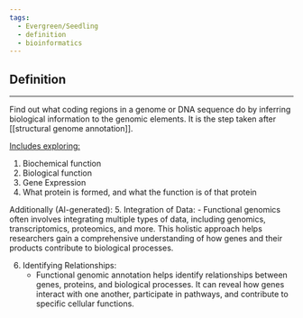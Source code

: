 ```yaml
---
tags:
  - Evergreen/Seedling
  - definition
  - bioinformatics
---
```


## Definition
___
Find out what coding regions in a genome or DNA sequence do by inferring biological information to the genomic elements. It is the step taken after [[structural genome annotation]].

<u>Includes exploring:</u>
1. Biochemical function
2. Biological function
3. Gene Expression 
4. What protein is formed, and what the function is of that protein

Additionally (AI-generated):
5. Integration of Data:
	- Functional genomics often involves integrating multiple types of data, including genomics, transcriptomics, proteomics, and more. This holistic approach helps researchers gain a comprehensive understanding of how genes and their products contribute to biological processes.

6. Identifying Relationships:
	- Functional genomic annotation helps identify relationships between genes, proteins, and biological processes. It can reveal how genes interact with one another, participate in pathways, and contribute to specific cellular functions.


